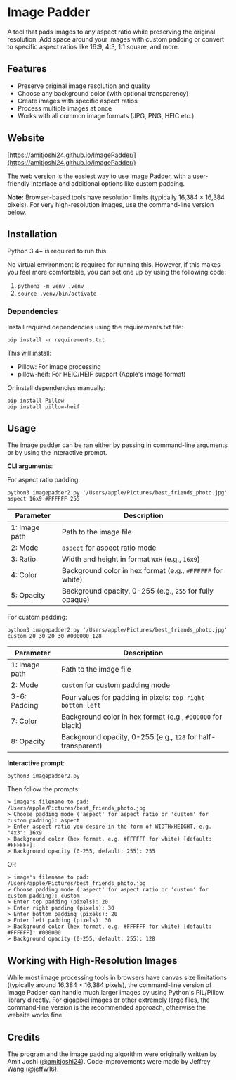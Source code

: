 # Image Padder
A tool that pads images to any aspect ratio while preserving the original resolution. Add space around your images with custom padding or convert to specific aspect ratios like 16:9, 4:3, 1:1 square, and more.

## Features

- Preserve original image resolution and quality
- Choose any background color (with optional transparency)
- Create images with specific aspect ratios
- Process multiple images at once
- Works with all common image formats (JPG, PNG, HEIC etc.)

## Website  
[https://amitjoshi24.github.io/ImagePadder/](https://amitjoshi24.github.io/ImagePadder/)  

The web version is the easiest way to use Image Padder, with a user-friendly interface and additional options like custom padding.

**Note:** Browser-based tools have resolution limits (typically 16,384 × 16,384 pixels). For very high-resolution images, use the command-line version below.

## Installation
Python 3.4+ is required to run this.

No virtual environment is required for running this. However, if this makes you feel more comfortable, you can set one up by using the following code:

1. `python3 -m venv .venv`
2. `source .venv/bin/activate`

### Dependencies

Install required dependencies using the requirements.txt file:

```
pip install -r requirements.txt
```

This will install:
- Pillow: For image processing
- pillow-heif: For HEIC/HEIF support (Apple's image format)

Or install dependencies manually:

```
pip install Pillow
pip install pillow-heif
```

## Usage
The image padder can be ran either by passing in command-line arguments or by using the interactive prompt.

**CLI arguments**:

For aspect ratio padding:
```
python3 imagepadder2.py '/Users/apple/Pictures/best_friends_photo.jpg' aspect 16x9 #FFFFFF 255
```

| Parameter | Description |
|-----------|-------------|
| 1: Image path | Path to the image file |
| 2: Mode | `aspect` for aspect ratio mode |
| 3: Ratio | Width and height in format `WxH` (e.g., `16x9`) |
| 4: Color | Background color in hex format (e.g., `#FFFFFF` for white) |
| 5: Opacity | Background opacity, 0-255 (e.g., `255` for fully opaque) |

For custom padding:
```
python3 imagepadder2.py '/Users/apple/Pictures/best_friends_photo.jpg' custom 20 30 20 30 #000000 128
```

| Parameter | Description |
|-----------|-------------|
| 1: Image path | Path to the image file |
| 2: Mode | `custom` for custom padding mode |
| 3-6: Padding | Four values for padding in pixels: `top right bottom left` |
| 7: Color | Background color in hex format (e.g., `#000000` for black) |
| 8: Opacity | Background opacity, 0-255 (e.g., `128` for half-transparent) |

**Interactive prompt**:
```
python3 imagepadder2.py
```

Then follow the prompts:
```
> image's filename to pad: /Users/apple/Pictures/best_friends_photo.jpg
> Choose padding mode ('aspect' for aspect ratio or 'custom' for custom padding): aspect
> Enter aspect ratio you desire in the form of WIDTHxHEIGHT, e.g. "4x3": 16x9
> Background color (hex format, e.g. #FFFFFF for white) [default: #FFFFFF]: 
> Background opacity (0-255, default: 255): 255
```
OR
```
> image's filename to pad: /Users/apple/Pictures/best_friends_photo.jpg
> Choose padding mode ('aspect' for aspect ratio or 'custom' for custom padding): custom
> Enter top padding (pixels): 20
> Enter right padding (pixels): 30
> Enter bottom padding (pixels): 20
> Enter left padding (pixels): 30
> Background color (hex format, e.g. #FFFFFF for white) [default: #FFFFFF]: #000000
> Background opacity (0-255, default: 255): 128
```

## Working with High-Resolution Images

While most image processing tools in browsers have canvas size limitations (typically around 16,384 × 16,384 pixels), the command-line version of Image Padder can handle much larger images by using Python's PIL/Pillow library directly. For gigapixel images or other extremely large files, the command-line version is the recommended approach, otherwise the website works fine.

## Credits

The program and the image padding algorithm were originally written by Amit Joshi ([@amitjoshi24](https://github.com/amitjoshi24)). Code improvements were made by Jeffrey Wang ([@jeffw16](https://github.com/jeffw16)).